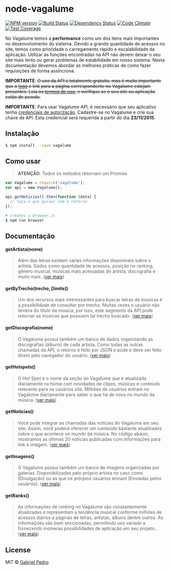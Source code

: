 # node-vagalume
[![NPM version][npm-image]][npm-url] [![Build Status][travis-image]][travis-url] [![Dependency Status][daviddm-image]][daviddm-url] [![Code Climate][climate-image]][climate-url] [![Test Coverage][coverage-image]][coverage-url]

No Vagalume temos a **performance** como um dos itens mais importantes no desenvolvimento do sistema. Devido a grande quantidade de acessos no site, temos como prioridade o carregamento rápido e escalabilidade da aplicação. Utilizar as funções encontradas na API não devem deixar o seu site mais lento ou gerar problemas de estabilidade em nosso sistema. Nesta documentação devemos abordar as melhores práticas de como fazer requisições de forma assíncrona.

**IMPORTANTE**: ~~O uso da API é totalmente gratuito, mas é muito importante que o [logo](http://api.vagalume.com.br/terms/) e link para a página correspondente no Vagalume estejam presentes. Leia os [termos de uso](http://api.vagalume.com.br/terms/), e verifique se o seu site ou aplicação estão de acordo.~~

**IMPORTANTE**: Para usar Vagalume API, é necessário que seu aplicativo tenha [credenciais de autorização](https://auth.vagalume.com.br/). Cadastre-se no Vagalume e crie sua chave de API. Esta credencial será requerida a partir do dia **23/11/2015**.

## Instalação

```sh
$ npm install --save vagalume
```

## Como usar
> **ATENÇÃO**: Todos os métodos retornam um Promise.

```js
var Vagalume = require('vagalume');
var api = new Vagalume();

api.getNoticias().then(function (data) {
  // faça o que quiser com o retorno  
});
```

```sh
# creates a browser.js
$ npm run browser
```

## Documentação

#### getArtista(nome)
> Além das letras existem várias informações disponíveis sobre o artista. Dados como quantidade de acessos, posição no ranking, gênero musical, músicas mais acessadas do artista, discografia e muito mais. ([ver mais](http://api.vagalume.com.br/docs/artistas/))

#### getByTrecho(trecho, [limite])
> Um dos recursos mais interessantes para buscar letras de músicas é a possibilidade de consultar por trecho. Muitas vezes o usuário não lembra do título da música, por isso, este segmento da API pode retornar as músicas que possúem tal trecho buscado. ([ver mais](http://api.vagalume.com.br/docs/letras/trecho/))

#### getDiscografia(nome)
> O Vagalume possui também um banco de dados organizando as discografias (álbuns) de cada artista. Como todas as outras chamadas da API, o retorno é feito por JSON e pode e deve ser feito direto pelo navegador do usuário. ([ver mais](http://api.vagalume.com.br/docs/discografia/))

#### getHotspots()
> O Hot Spot é o nome da seção do Vagalume que é atualizada diariamente na home com novidades de clipes, músicas e conteúdo relevante para os usuários site. Milhões de usuários entram no Vagalume diariamente para saber o que há de novo no mundo da música. ([ver mais](http://api.vagalume.com.br/docs/hotspot/))

#### getNoticias()
> Você pode integrar as chamadas das notícias do Vagalume em seu site. Assim, você poderá oferecer um conteúdo bastante atualizados sobre o que acontece no mundo da música. No código abaixo, mostramos as últimas 20 notícias publicadas com informações para link e imagem. ([ver mais](http://api.vagalume.com.br/docs/news/))

#### getImagens()
> O Vagalume possui também um banco de imagens organizadas por galerias. Disponibilizadas pelo próprio artista no caso como (Divulgação) ou as que os prórpios usuários enviam (Enviadas pelos usuários). ([ver mais](http://api.vagalume.com.br/docs/image/))

#### getRanks()
> As informações de ranking no Vagalume são constantemente atualizadas e representam a tendência musical conforme milhões de acessos diários a páginas de letras, artistas, álbuns dentre outros. As informações são bem seccionadas, permitindo uso variado e fornecendo inúmeras possibilidades de aplicação em seu projeto.. ([ver mais](http://api.vagalume.com.br/docs/rank/))

## License

MIT © [Gabriel Pedro](https://gpedro.net)


[npm-image]: https://badge.fury.io/js/vagalume.svg
[npm-url]: https://npmjs.org/package/vagalume
[travis-image]: https://travis-ci.org/gpedro/node-vagalume.svg?branch=master
[travis-url]: https://travis-ci.org/gpedro/node-vagalume
[daviddm-image]: https://david-dm.org/gpedro/node-vagalume.svg?theme=shields.io
[daviddm-url]: https://david-dm.org/gpedro/node-vagalume
[coverage-image]: https://codeclimate.com/github/gpedro/node-vagalume/badges/coverage.svg
[coverage-url]: https://codeclimate.com/github/gpedro/node-vagalume/coverage
[climate-image]: https://codeclimate.com/github/gpedro/node-vagalume/badges/gpa.svg
[climate-url]: https://codeclimate.com/github/gpedro/node-vagalume
